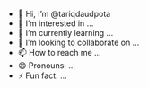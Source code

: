 - 👋 Hi, I’m @tariqdaudpota
- 👀 I’m interested in ...
- 🌱 I’m currently learning ...
- 💞️ I’m looking to collaborate on ...
- 📫 How to reach me ...
- 😄 Pronouns: ...
- ⚡ Fun fact: ...

<!---
tariqdaudpota/tariqdaudpota is a ✨ special ✨ repository because its `README.md` (this file) appears on your GitHub profile.
You can click the Preview link to take a look at your changes.
--->
